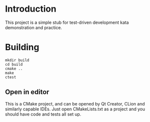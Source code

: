 # Introduction
This project is a simple stub for test-driven development kata demonstration and practice.

# Building
```
mkdir build
cd build
cmake ..
make
ctest
```

## Open in editor
This is a CMake project, and can be opened by Qt Creator, CLion and similarly capable IDEs. Just open CMakeLists.txt as a project and you should have code and tests all set up.
